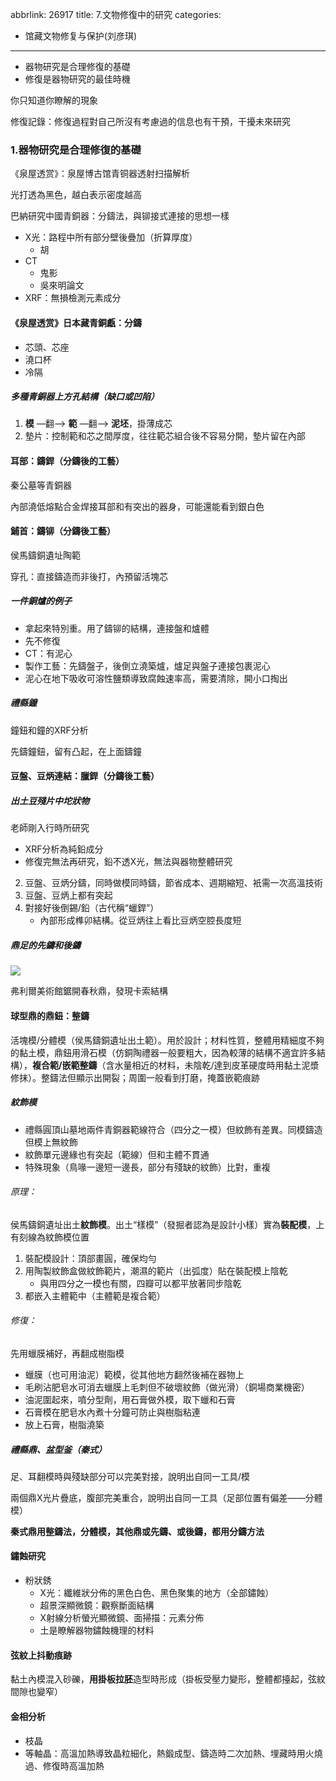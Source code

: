 abbrlink: 26917
title: 7.文物修復中的研究
categories:
  - 馆藏文物修复与保护(刘彦琪)
---
- 器物研究是合理修復的基礎
- 修復是器物研究的最佳時機

你只知道你瞭解的現象

修復記錄：修復過程對自己所沒有考慮過的信息也有干預，干擾未來研究

### 1.器物研究是合理修復的基礎

《泉屋透赏》：泉屋博古馆青铜器透射扫描解析

光打透為黑色，越白表示密度越高

巴納研究中國青銅器：分鑄法，與铆接式連接的思想一樣

- X光：路程中所有部分壁後疊加（折算厚度）
	- 胡
- CT
	- 鬼影
	- 吳來明論文
- XRF：無損檢測元素成分

#### 《泉屋透赏》日本藏青銅甗：分鑄

- 芯頭、芯座
- 澆口杯
- 冷隔

##### 多種青銅器上方孔結構（缺口或凹陷）

1. **模** —翻—> **範** —翻—> **泥坯**，掛薄成芯
2. 墊片：控制範和芯之間厚度，往往範芯組合後不容易分開，墊片留在內部

#### 耳部：鑄銲（分鑄後的工藝）

秦公墓等青銅器

內部澆低熔點合金焊接耳部和有突出的器身，可能還能看到銀白色

#### 鋪首：鑄铆（分鑄後工藝）

侯馬鑄銅遺址陶範

穿孔：直接鑄造而非後打，內預留活塊芯

##### 一件銅爐的例子

- 拿起來特別重。用了鑄铆的結構，連接盤和爐體
- 先不修復
- CT：有泥心
- 製作工藝：先鑄盤子，後倒立澆築爐，爐足與盤子連接包裹泥心
- 泥心在地下吸收可溶性鹽類導致腐蝕速率高，需要清除，開小口掏出

##### 禮縣鐘

鐘鈕和鐘的XRF分析

先鑄鐘鈕，留有凸起，在上面鑄鐘

#### 豆盤、豆炳連結：臘銲（分鑄後工藝）

##### 出土豆殘片中坨狀物

老師剛入行時所研究

- XRF分析為純鉛成分
- 修復完無法再研究，鉛不透X光，無法與器物整體研究

2. 豆盤、豆炳分鑄，同時做模同時鑄，節省成本、週期縮短、衹需一次高溫技術
3. 豆盤、豆炳上都有突起
4. 對接好後倒錫/鉛（古代稱“蠟銲”）
	- 內部形成榫卯結構。從豆炳往上看比豆炳空腔長度短

##### 鼎足的先鑄和後鑄

![](001.jpeg)

弗利爾美術館鋸開春秋鼎，發現卡索結構

#### 球型鼎的鼎鈕：整鑄

活塊模/分體模（侯馬鑄銅遺址出土範）。用於設計；材料性質，整體用精細度不夠的黏土模，鼎鈕用滑石模（仿銅陶禮器一般要粗大，因為較薄的結構不適宜許多結構），**複合範/嵌範整鑄**（含水量相近的材料，未陰乾/達到皮革硬度時用黏土泥漿修抹）。整鑄法但顯示出開裂；周圍一般看到打磨，掩蓋嵌範痕跡

##### 紋飾模

- 禮縣圓頂山墓地兩件青銅器範線符合（四分之一模）但紋飾有差異。同模鑄造但模上無紋飾
- 紋飾單元邊緣也有突起（範線）但和主體不貫通
- 特殊現象（鳥喙一邊短一邊長，部分有殘缺的紋飾）比對，重複

###### 原理：

侯馬鑄銅遺址出土**紋飾模**。出土“樣模”（發掘者認為是設計小樣）實為**裝配模**，上有刻線為紋飾模位置

1. 裝配模設計：頂部畫圓，確保均勻
2. 用陶製紋飾盒做紋飾範片，潮濕的範片（出弧度）貼在裝配模上陰乾
	- 與用四分之一模也有關，四瓣可以都平放著同步陰乾
1. 都嵌入主體範中（主體範是複合範）

###### 修復：

先用蠟膜補好，再翻成樹脂模

- 蠟膜（也可用油泥）範模，從其他地方翻然後補在器物上
- 毛刷沾肥皂水可消去蠟膜上毛刺但不破壞紋飾（做光滑）（銅場商業機密）
- 油泥圍起來，噴分型劑，用石膏做外模，取下蠟和石膏
- 石膏模在肥皂水內煮十分鐘可防止與樹脂粘連
- 放上石膏，樹脂澆築

##### 禮縣鼎、盆型釜（秦式）

足、耳翻模時與殘缺部分可以完美對接，說明出自同一工具/模

兩個鼎X光片疊底，腹部完美重合，說明出自同一工具（足部位置有偏差——分體模）

**秦式鼎用整鑄法，分體模，其他鼎或先鑄、或後鑄，都用分鑄方法**

#### 鏽蝕研究

- 粉狀銹
	- X光：纖維狀分佈的黑色白色、黑色聚集的地方（全部鏽蝕）
	- 超景深顯微鏡：觀察斷面結構
	- X射線分析螢光顯微鏡、面掃描：元素分佈
	- 土是瞭解器物鏽蝕機理的材料

#### 弦紋上抖動痕跡

黏土內模混入砂礫，**用掛板拉胚**造型時形成（掛板受壓力變形，整體都擡起，弦紋間隙也變窄）

#### 金相分析

- 枝晶
- 等軸晶：高溫加熱導致晶粒細化，熱鍛成型、鑄造時二次加熱、埋藏時用火燒過、修復時高溫加熱

